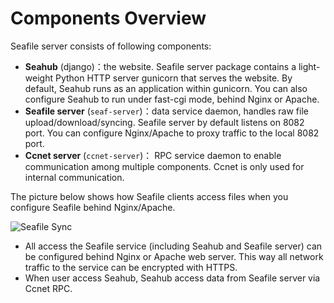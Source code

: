 # Components Overview

Seafile server consists of following components:

- **Seahub** (django)：the website. Seafile server package contains a light-weight Python HTTP server gunicorn that serves the website. By default, Seahub runs as an application within gunicorn. You can also configure Seahub to run under fast-cgi mode, behind Nginx or Apache.
- **Seafile server** (``seaf-server``)：data service daemon, handles raw file upload/download/syncing. Seafile server by default listens on 8082 port. You can configure Nginx/Apache to proxy traffic to the local 8082 port.
- **Ccnet server** (``ccnet-server``)： RPC service daemon to enable communication among multiple components. Ccnet is only used for internal communication.

The picture below shows how Seafile clients access files when you configure Seafile behind Nginx/Apache. 

![Seafile Sync](../images/seafile-arch-new-http.png)

- All access the Seafile service (including Seahub and Seafile server) can be configured behind Nginx or Apache web server. This way all network traffic to the service can be encrypted with HTTPS.
- When user access Seahub, Seahub access data from Seafile server via Ccnet RPC.

